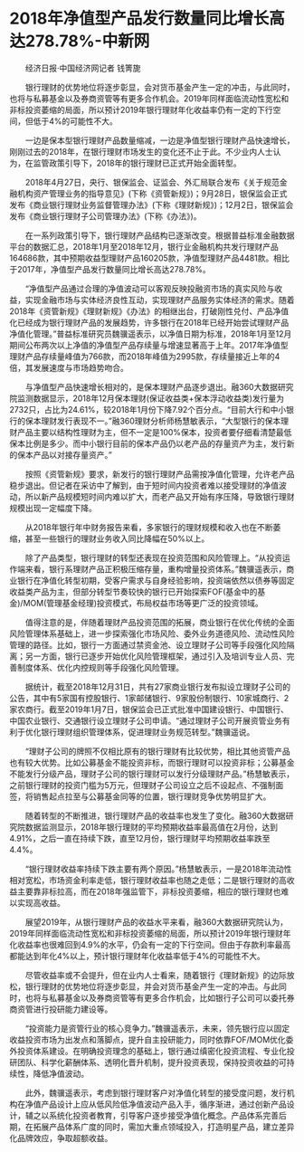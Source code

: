 # 2018年净值型产品发行数量同比增长高达278.78%-中新网

　　经济日报·中国经济网记者 钱箐旎

　　银行理财的优势地位将逐步彰显，会对货币基金产生一定的冲击，与此同时，也将与私募基金以及券商资管等有更多合作机会。2019年同样面临流动性宽松和非标投资萎缩的局面，所以预计2019年银行理财年化收益率仍有一定的下行空间，但低于4%的可能性不大。

　　一边是保本型银行理财产品数量缩减，一边是净值型银行理财产品快速增长，刚刚过去的2018年，在银行理财市场发生的变化还不止于此。不少业内人士认为，在监管政策引导下，2018年的银行理财已正式开始全面转型。

　　2018年4月27日，央行、银保监会、证监会、外汇局联合发布《关于规范金融机构资产管理业务的指导意见》(下称《资管新规》)；9月28日，银保监会正式发布《商业银行理财业务监督管理办法》(下称《理财新规》)；12月2日，银保监会发布《商业银行理财子公司管理办法》(下称《办法》)。

　　在一系列政策引导下，银行理财产品结构已逐渐改变。根据普益标准金融数据平台的数据汇总，2018年1月至2018年12月，银行业金融机构共发行理财产品164686款，其中预期收益型理财产品160205款，净值型理财产品4481款。相比于2017年，净值型产品发行数量同比增长高达278.78%。

　　“净值型产品通过合理的净值波动可以客观反映投融资市场的真实风险与收益，实现金融市场与实体经济良性互动，实现理财产品服务实体经济的需求。随着2018年《资管新规》《理财新规》《办法》的相继出台，打破刚性兑付、产品净值化已经成为银行理财产品的发展趋势，许多银行在2018年已经开始尝试理财产品净值化管理。”普益标准研究员魏骥遥表示，以净值日期为标准，2018年1月至12月期间公布两次以上净值的净值型产品存续量与增速显著高于上年。2017年净值型理财产品存续量峰值为766款，而2018年峰值为2995款，存续量接近上年的4倍，其发展速度与市场趋势吻合。

　　与净值型产品快速增长相对的，是保本理财产品逐步退出。融360大数据研究院监测数据显示，2018年12月保本理财(保证收益类+保本浮动收益类)发行量为2732只，占比为24.61%，较2018年1月份下降7.92个百分点。“目前大行和中小银行的保本理财发行表现不一。”融360理财分析师杨慧敏表示，“大型银行的保本理财产品主要以结构性理财为主，但不一定是100%保本，投资者要仔细看清楚最低保本比例是多少。而中小银行目前的保本产品仍以老产品的存量资产为主，发行新的保本产品以对接存量资产。”

　　按照《资管新规》要求，新发行的银行理财产品需按净值化管理，允许老产品稳步退出。但记者在采访中了解到，由于短时间内投资者难以接受理财的净值波动，所以新产品规模短时间内难以扩大，而老产品又开始有序压降，导致银行理财规模出现一定幅度下降。

　　从2018年银行年中财务报告来看，多家银行的理财规模和收入也在不断萎缩，甚至一些银行的理财业务收入同比降幅在50%以上。

　　除了产品类型，银行理财的转型还表现在投资范围和风险管理上。“从投资运作端来看，银行系理财产品正积极压缩存量，重构增量投资体系。”魏骥遥表示，商业银行在净值化转型初期，受客户需求与自身经验影响，投资端依然以债券等固定收益类产品为主，但部分转型节奏较快的银行已开始探索FOF(基金中的基金)/MOM(管理基金经理)投资模式，布局权益市场等更广泛的投资领域。

　　值得注意的是，伴随着理财产品投资范围的拓展，商业银行在优化传统的全面风险管理体系基础上，进一步探索强化市场风险、委外业务道德风险、流动性风险管理的路径。比如，银行一方面通过禁资金池、设立理财子公司等手段强化风险隔离；另一方面，银行已逐步开始优化风险管理框架，通过引入及培训专业人员、完善制度体系、优化内控规则等手段强化风险管理。

　　据统计，截至2018年12月31日，共有27家商业银行发布拟设立理财子公司的公告，其中有5家国有控股银行、1家邮储银行、9家股份制银行、10家城商行、2家农商行。截至2019年1月7日，银保监会已正式批准中国建设银行、中国银行、中国农业银行、交通银行设立理财子公司申请。“通过理财子公司开展资管业务有利于优化银行理财组织管理体系，促进理财业务规范转型。”魏骥遥说。

　　“理财子公司的牌照不仅相比原有的银行理财有比较优势，相比其他资管产品也有较大优势。比如公募基金不能投资非标，而银行理财可以投资非标；公募基金不能发行分级产品，理财子公司的银行理财可以发行分级理财产品。”杨慧敏表示，之前银行理财的投资门槛为5万元，但理财子公司设立之后不设起点、不强制面签，将销售起点拉至与公募基金同等的位置，银行理财竞争优势明显扩大。

　　随着转型的不断推进，银行理财产品的收益率也发生了变化。融360大数据研究院数据监测显示，2018年银行理财的平均预期收益率最高值在2月份，达到4.91%，之后一直在持续下跌，直至12月份，银行理财平均预期收益率跌至4.4%。

　　“银行理财收益率持续下跌主要有两个原因。”杨慧敏表示，一是2018年流动性相对宽松，市场资金利率走低，银行理财收益率也随之走低；二是银行理财的高收益主要靠非标拉高，而在2018年强监管下，非标投资萎缩，相应的银行理财也难以实现高收益。

　　展望2019年，从银行理财产品的收益水平来看，融360大数据研究院认为，2019年同样面临流动性宽松和非标投资萎缩的局面，所以预计2019年银行理财年化收益率也很难回到4.9%的水平，仍会有一定的下行空间。但由于存款利率最高都能达到年化4%以上，预计银行理财年化收益率低于4%的可能性不大。

　　尽管收益率或不会提升，但在业内人士看来，随着银行《理财新规》的边际放松，银行理财的优势地位将逐步彰显，并会对货币基金产生一定的冲击。与此同时，也将与私募基金以及券商资管等有更多合作机会，比如银行子公司可以委托券商资管进行投研能力建设等。

　　“投资能力是资管行业的核心竞争力。”魏骥遥表示，未来，领先银行应以固定收益投资市场为出发点和落脚点，提升自主投研能力，同时依靠FOF/MOM优化委外投资体系建设。在明确投资理念的基础上，银行通过缜密化投资流程、专业化投研团队、科学化薪酬体系、透明化晋升机制，提升投资表现，保持投资收益的可持续性，降低净值波动。

　　此外，魏骥遥表示，考虑到银行理财客户对净值化转型的接受度问题，发行机构在净值产品设计上应从低风险低净值波动产品入手，循序渐进，通过创新产品设计，辅之以系统化投资者教育，引导客户逐步接受净值化概念。产品体系完善后期，在拓展产品体系广度的同时，需加大重点领域投入，打造明星产品，建立差异化品牌效应，争取超额收益。

